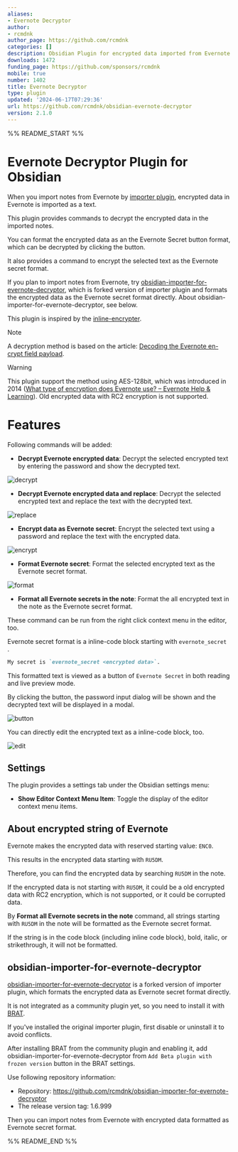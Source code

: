 ```yaml
---
aliases:
- Evernote Decryptor
author:
- rcmdnk
author_page: https://github.com/rcmdnk
categories: []
description: Obsidian Plugin for encrypted data imported from Evernote.
downloads: 1472
funding_page: https://github.com/sponsors/rcmdnk
mobile: true
number: 1402
title: Evernote Decryptor
type: plugin
updated: '2024-06-17T07:29:36'
url: https://github.com/rcmdnk/obsidian-evernote-decryptor
version: 2.1.0
---
```


%% README_START %%

# Evernote Decryptor Plugin for Obsidian

When you import notes from Evernote by [importer plugin](https://github.com/obsidianmd/obsidian-importer),
encrypted data in Evernote is imported as a text.

This plugin provides commands to decrypt the encrypted data in the imported notes.

You can format the encrypted data as an the Evernote Secret button format,
which can be decrypted by clicking the button.

It also provides a command to encrypt the selected text as the Evernote secret format.

If you plan to import notes from Evernote, try
[obsidian-importer-for-evernote-decryptor](https://github.com/rcmdnk/obsidian-importer-for-evernote-decryptor),
which is forked version of importer plugin and formats the encrypted data as the Evernote secret format directly.
About obsidian-importer-for-evernote-decryptor, see below.

This plugin is inspired by the [inline-encrypter](https://github.com/solargate/obsidian-inline-encrypter).

> [!NOTE]
> A decryption method is based on the article: [Decoding the Evernote en-crypt field payload](https://soundly.me/decoding-the-Evernote-en-crypt-field-payload/).

> [!WARNING]
> This plugin support the method using AES-128bit, which was introduced in 2014 ([What type of encryption does Evernote use? – Evernote Help & Learning](https://help.evernote.com/hc/en-us/articles/208314128-What-type-of-encryption-does-Evernote-use)). Old encrypted data with RC2 encryption is not supported.

# Features

Following commands will be added:

- **Decrypt Evernote encrypted data**: Decrypt the selected encrypted text by entering the password and show the decrypted text.

![decrypt](https://github.com/rcmdnk/obsidian-evernote-decryptor/blob/master/images/decrypt.gif?raw=true)

- **Decrypt Evernote encrypted data and replace**: Decrypt the selected encrypted text and replace the text with the decrypted text.

![replace](https://github.com/rcmdnk/obsidian-evernote-decryptor/blob/master/images/replace.gif?raw=true)

- **Encrypt data as Evernote secret**: Encrypt the selected text using a password and replace the text with the encrypted data.

![encrypt](https://github.com/rcmdnk/obsidian-evernote-decryptor/blob/master/images/encrypt.gif?raw=true)

- **Format Evernote secret**: Format the selected encrypted text as the Evernote secret format.

![format](https://github.com/rcmdnk/obsidian-evernote-decryptor/blob/master/images/format.gif?raw=true)

- **Format all Evernote secrets in the note**: Format the all encrypted text in the note as the Evernote secret format.

These command can be run from the right click context menu in the editor, too.

Evernote secret format is a inline-code block starting with `evernote_secret `.

```markdown
My secret is `evernote_secret <encrypted data>`.
```

This formatted text is viewed as a button of `Evernote Secret` in both reading and live preview mode.

By clicking the button, the password input dialog will be shown and the decrypted text will be displayed in a modal.

![button](https://github.com/rcmdnk/obsidian-evernote-decryptor/blob/master/images/button.gif?raw=true)

You can directly edit the encrypted text as a inline-code block, too.

![edit](https://github.com/rcmdnk/obsidian-evernote-decryptor/blob/master/images/edit.gif?raw=true)

## Settings

The plugin provides a settings tab under the Obsidian settings menu:

- **Show Editor Context Menu Item**: Toggle the display of the editor context menu items.

## About encrypted string of Evernote

Evernote makes the encrypted data with reserved starting value: `ENC0`.

This results in the encrypted data starting with `RU5DM`.

Therefore, you can find the encrypted data by searching `RU5DM` in the note.

If the encrypted data is not starting with `RU5DM`, it could be a old encrypted data with RC2 encryption, which is not supported,
or it could be corrupted data.

By **Format all Evernote secrets in the note** command,
all strings starting with `RU5DM` in the note will be formatted as the Evernote secret format.

If the string is in the code block (including inline code block),
bold, italic, or strikethrough, it will not be formatted.

## obsidian-importer-for-evernote-decryptor

[obsidian-importer-for-evernote-decryptor](https://github.com/rcmdnk/obsidian-importer-for-evernote-decryptor) is a forked version of importer plugin, which formats the encrypted data as Evernote secret format directly.

It is not integrated as a community plugin yet, so you need to install it with
[BRAT](https://github.com/TfTHacker/obsidian42-brat).

If you've installed the original importer plugin, first disable or uninstall it to avoid conflicts.

After installing BRAT from the community plugin and enabling it,
add obsidian-importer-for-evernote-decryptor 
from `Add Beta plugin with frozen version` button in the BRAT settings.

Use following repository information:

* Repository: https://github.com/rcmdnk/obsidian-importer-for-evernote-decryptor
* The release version tag: 1.6.999

Then you can import notes from Evernote with encrypted data formatted as Evernote secret format.


%% README_END %%